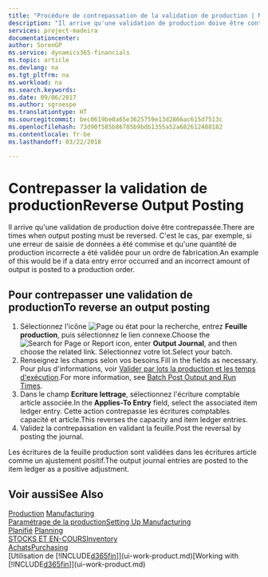 ```yaml
---
title: "Procédure de contrepassation de la validation de production | Microsoft Docs"
description: "Il arrive qu'une validation de production doive être contrepassée. C'est le cas, par exemple, si une erreur de saisie de données a été commise et qu'une quantité de production incorrecte a été validée pour un ordre de fabrication."
services: project-madeira
documentationcenter: 
author: SorenGP
ms.service: dynamics365-financials
ms.topic: article
ms.devlang: na
ms.tgt_pltfrm: na
ms.workload: na
ms.search.keywords: 
ms.date: 09/06/2017
ms.author: sgroespe
ms.translationtype: HT
ms.sourcegitcommit: bec0619be0a65e3625759e13d2866ac615d7513c
ms.openlocfilehash: 73d90f585b86785b9bdb1355a52a682612488182
ms.contentlocale: fr-be
ms.lasthandoff: 03/22/2018

---
```

# <a name="reverse-output-posting"></a><span data-ttu-id="194a6-104">Contrepasser la validation de production</span><span class="sxs-lookup"><span data-stu-id="194a6-104">Reverse Output Posting</span></span>
<span data-ttu-id="194a6-105">Il arrive qu'une validation de production doive être contrepassée.</span><span class="sxs-lookup"><span data-stu-id="194a6-105">There are times when output posting must be reversed.</span></span> <span data-ttu-id="194a6-106">C'est le cas, par exemple, si une erreur de saisie de données a été commise et qu'une quantité de production incorrecte a été validée pour un ordre de fabrication.</span><span class="sxs-lookup"><span data-stu-id="194a6-106">An example of this would be if a data entry error occurred and an incorrect amount of output is posted to a production order.</span></span>  

## <a name="to-reverse-an-output-posting"></a><span data-ttu-id="194a6-107">Pour contrepasser une validation de production</span><span class="sxs-lookup"><span data-stu-id="194a6-107">To reverse an output posting</span></span>  
1.  <span data-ttu-id="194a6-108">Sélectionnez l'icône ![Page ou état pour la recherche](media/ui-search/search_small.png "Page ou état pour la recherche"), entrez **Feuille production**, puis sélectionnez le lien connexe.</span><span class="sxs-lookup"><span data-stu-id="194a6-108">Choose the ![Search for Page or Report](media/ui-search/search_small.png "Search for Page or Report icon") icon, enter **Output Journal**, and then choose the related link.</span></span> <span data-ttu-id="194a6-109">Sélectionnez votre lot.</span><span class="sxs-lookup"><span data-stu-id="194a6-109">Select your batch.</span></span>  
2. <span data-ttu-id="194a6-110">Renseignez les champs selon vos besoins.</span><span class="sxs-lookup"><span data-stu-id="194a6-110">Fill in the fields as necessary.</span></span> <span data-ttu-id="194a6-111">Pour plus d'informations, voir [Valider par lots la production et les temps d'exécution](production-how-to-post-output-quantity.md).</span><span class="sxs-lookup"><span data-stu-id="194a6-111">For more information, see [Batch Post Output and Run Times](production-how-to-post-output-quantity.md).</span></span>
3.  <span data-ttu-id="194a6-112">Dans le champ **Ecriture lettrage**, sélectionnez l'écriture comptable article associée.</span><span class="sxs-lookup"><span data-stu-id="194a6-112">In the **Applies-To Entry** field, select the associated item ledger entry.</span></span> <span data-ttu-id="194a6-113">Cette action contrepasse les écritures comptables capacité et article.</span><span class="sxs-lookup"><span data-stu-id="194a6-113">This reverses the capacity and item ledger entries.</span></span>  
4. <span data-ttu-id="194a6-114">Validez la contrepassation en validant la feuille.</span><span class="sxs-lookup"><span data-stu-id="194a6-114">Post the reversal by posting the journal.</span></span>  

<span data-ttu-id="194a6-115">Les écritures de la feuille production sont validées dans les écritures article comme un ajustement positif.</span><span class="sxs-lookup"><span data-stu-id="194a6-115">The output journal entries are posted to the item ledger as a positive adjustment.</span></span>  

## <a name="see-also"></a><span data-ttu-id="194a6-116">Voir aussi</span><span class="sxs-lookup"><span data-stu-id="194a6-116">See Also</span></span>  
 <span data-ttu-id="194a6-117">[Production](production-manage-manufacturing.md)  </span><span class="sxs-lookup"><span data-stu-id="194a6-117">[Manufacturing](production-manage-manufacturing.md)  </span></span>  
 [<span data-ttu-id="194a6-118">Paramétrage de la production</span><span class="sxs-lookup"><span data-stu-id="194a6-118">Setting Up Manufacturing</span></span>](production-configure-production-processes.md)  
 <span data-ttu-id="194a6-119">[Planifié](production-planning.md)    </span><span class="sxs-lookup"><span data-stu-id="194a6-119">[Planning](production-planning.md)    </span></span>  
 [<span data-ttu-id="194a6-120">STOCKS ET EN-COURS</span><span class="sxs-lookup"><span data-stu-id="194a6-120">Inventory</span></span>](inventory-manage-inventory.md)  
 [<span data-ttu-id="194a6-121">Achats</span><span class="sxs-lookup"><span data-stu-id="194a6-121">Purchasing</span></span>](purchasing-manage-purchasing.md)  
 <span data-ttu-id="194a6-122">[Utilisation de [!INCLUDE[d365fin](includes/d365fin_md.md)]](ui-work-product.md)</span><span class="sxs-lookup"><span data-stu-id="194a6-122">[Working with [!INCLUDE[d365fin](includes/d365fin_md.md)]](ui-work-product.md)</span></span>  

